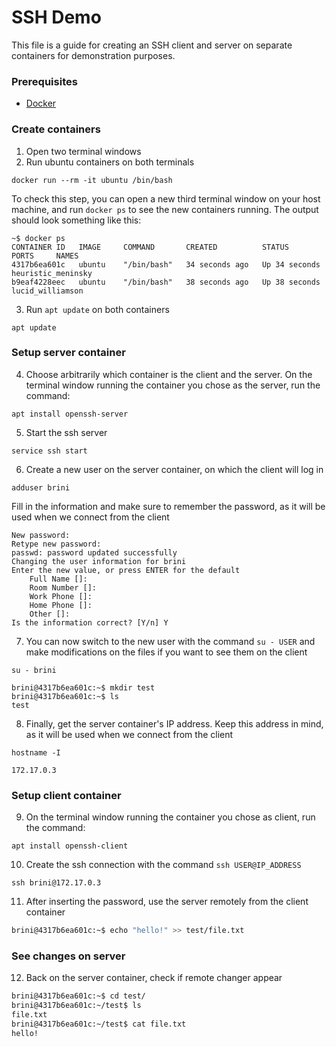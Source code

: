 # SSH Demo

This file is a guide for creating an SSH client and server on separate containers for demonstration purposes.

### Prerequisites

- [Docker](https://docs.docker.com/engine/install/ubuntu/)

### Create containers

1. Open two terminal windows
2. Run ubuntu containers on both terminals

```shell
docker run --rm -it ubuntu /bin/bash
```

To check this step, you can open a new third terminal window on your host machine, 
and run `docker ps` to see the new containers running. The output should look something
like this:

```
~$ docker ps
CONTAINER ID   IMAGE     COMMAND       CREATED          STATUS          PORTS     NAMES
4317b6ea601c   ubuntu    "/bin/bash"   34 seconds ago   Up 34 seconds             heuristic_meninsky
b9eaf4228eec   ubuntu    "/bin/bash"   38 seconds ago   Up 38 seconds             lucid_williamson
```

3. Run `apt update` on both containers

```shell
apt update
```

### Setup server container 

4. Choose arbitrarily which container is the client and the server. On the terminal window running the 
container you chose as the server, run the command:

```shell
apt install openssh-server
```

5. Start the ssh server

```shell
service ssh start
```

6. Create a new user on the server container, on which the client will log in

```shell
adduser brini
```

Fill in the information and make sure to remember the password, as it will be used when we connect from the client

```
New password: 
Retype new password: 
passwd: password updated successfully
Changing the user information for brini
Enter the new value, or press ENTER for the default
	Full Name []: 
	Room Number []: 
	Work Phone []: 
	Home Phone []: 
	Other []: 
Is the information correct? [Y/n] Y
```

7. You can now switch to the new user with the command `su - USER` and make modifications on the files if you
want to see them on the client

```shell
su - brini
```

```
brini@4317b6ea601c:~$ mkdir test
brini@4317b6ea601c:~$ ls 
test
```

8. Finally, get the server container's IP address. Keep this address in mind, as it will be used when we connect from the client

```shell
hostname -I
```

```{style="text-color:110,110,110"}
172.17.0.3 
```

### Setup client container

9. On the terminal window running the container you chose as client, 
run the command:

```shell
apt install openssh-client
```

10. Create the ssh connection with the command `ssh USER@IP_ADDRESS`

```shell
ssh brini@172.17.0.3
```

11. After inserting the password, use the server remotely from the client container

```bash
brini@4317b6ea601c:~$ echo "hello!" >> test/file.txt
```

### See changes on server

12. Back on the server container, check if remote changer appear

```bash
brini@4317b6ea601c:~$ cd test/
brini@4317b6ea601c:~/test$ ls
file.txt
brini@4317b6ea601c:~/test$ cat file.txt 
hello!
```


